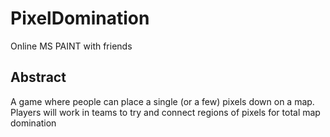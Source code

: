 # PixelDomination
Online MS PAINT with friends


## Abstract

A game where people can place a single (or a few) pixels down on a map. Players will work in teams to try and connect regions of pixels for total map domination



